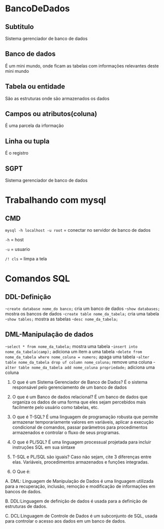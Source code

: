 # BancoDeDados

## Subtitulo
Sistema gerenciador de banco de dados

## Banco de dados
É um mini mundo, onde ficam as tabelas com informações relevantes deste mini mundo

## Tabela ou entidade
São as estruturas onde são armazenados os dados

## Campos ou atributos(coluna)
É uma parcela da irformação

## Linha ou tupla
É o registro

## SGPT 
Sistema gerenciador de banco de dados

# Trabalhando com mysql
## CMD

`mysql -h localhost -u root` = conectar no servidor de banco de dados

`-h` = host

`-u` = usuario

`/! cls` = limpa a tela 

# Comandos SQL
## DDL-Definição

-`create database nome_do banco;` cria um banco de dados
-`show databases;` mostra os bancos de dados
-`create table nome_da_tabela;` cria uma tabela
-`show tables;` mostra as tabelas
-`desc nome_da_tabela;` 

## DML-Manipulação de dados
-`select * from nome_da_tabela;`  mostra uma tabela
-`insert into nome_da_tabela(camp);` adiciona um item a uma tabela
-`delete from nome_da_tabela where nome_coluna = numero;` apaga uma tabela
-`alter table nome_da_tabela drop uf column nome_coluna;` remove uma coluna
-`alter table nome_da_tabela add nome_coluna propriedade;` adiciona uma coluna

1. O que é um Sistema Gerenciador de Banco de Dados?
É o sistema responsável pelo gerenciamento de um banco de dados

2. O que é um Banco de dados relacional?
É um banco de dados que organiza os dados de uma forma que eles sejam percebidos mais facilmente pelo usuário como tabelas, etc.

3. O que é T-SQL?
É uma linguagem de programação robusta que permite armazenar temporariamente valores em variáveis, aplicar a execução condicional de comandos, passar parâmetros para procedimentos armazenados e controlar o fluxo de seus programas.

4. O que é PL/SQL?
É uma linguagem processual projetada para incluir instruções SQL em sua sintaxe

5. T-SQL e PL/SQL são iguais? Caso não sejam, cite 3 diferenças entre elas.
Variáveis, procedimentos armazenados e funções integradas.

6. O Que é:

A. DML: Linguagem de Manipulação de Dados é uma linguagem utilizada para a recuperação, inclusão, remoção e modificação de informações em bancos de dados.

B. DDL:Linguagem de definição de dados é  usada para a definição de estruturas de dados.

C. DCL:Linguagem de Controle de Dados  é um subconjunto de SQL, usada para controlar o acesso aos dados em um banco de dados. 